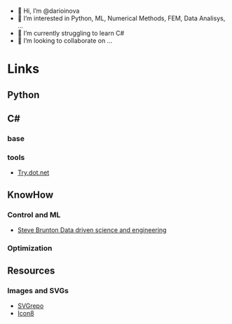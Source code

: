 - 👋 Hi, I’m @darioinova
- 👀 I’m interested in Python, ML, Numerical Methods, FEM, Data Analisys, ...
- 🌱 I’m currently struggling to learn C#
- 💞️ I’m looking to collaborate on ...



<!---
darioinova/darioinova is a ✨ special ✨ repository because its `README.md` (this file) appears on your GitHub profile.
You can click the Preview link to take a look at your changes.
--->


# Links

## Python


## C#
### base
### tools
 * [Try.dot.net](https://try.dot.net/)

## KnowHow
### Control and ML
 * [Steve Brunton Data driven science and engineering](http://databookuw.com/)


### Optimization


## Resources
### Images and SVGs
 * [SVGrepo](https://www.svgrepo.com/)
 * [Icon8](https://icons8.com/)

